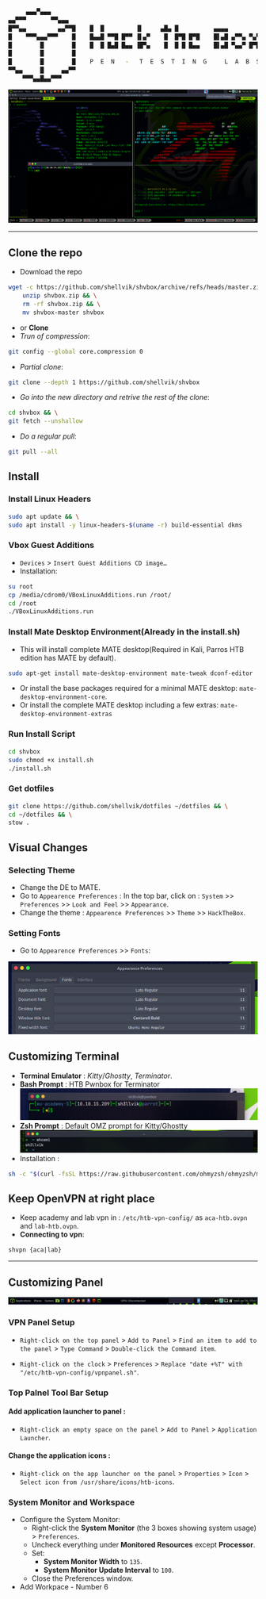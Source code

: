 ```bash
     ▄▄▄▀▄▄▄
▄▄▀▀▀       ▀▀▄▄▄
█▀▀▄▄         ▄▄▀▀█    █  █         ▐▌     ▄█▄ █          ▄▄▄▄
█    ▀▀▀▄▄▄▀▀▀    █    █▄▄█ ▀▀█ █▀▀ ▐▌▄▀    █  █▀█ █▀█    █▌▄█ ▄▀▀▄ ▀▄▀
█        █        █    █  █ █▄█ █▄▄ ▐█▀▄    █  █ █ █▄▄    █▌▄█ ▀▄▄▀ █▀█
█        █        █
█        █        █    P  E  N   -   T  E  S  T  I  N  G     L  A  B  S
▀▀▄▄     █     ▄▄▀▀
    ▀▀▀▄▄█▄▄▀▀▀

```

![htb screenshot](src/denv.png?raw=true "pwnbox")

---

## Clone the repo

- Download the repo

```bash
wget -c https://github.com/shellvik/shvbox/archive/refs/heads/master.zip -O shvbox.zip  && \
    unzip shvbox.zip && \
    rm -rf shvbox.zip && \
    mv shvbox-master shvbox
```

- or **Clone**
- _Trun of compression_:

```bash
git config --global core.compression 0
```

- _Partial clone_:

```bash
git clone --depth 1 https://github.com/shellvik/shvbox
```

- _Go into the new directory and retrive the rest of the clone_:

```bash
cd shvbox && \
git fetch --unshallow
```

- _Do a regular pull_:

```bash
git pull --all
```

## Install

### Install Linux Headers

```bash
sudo apt update && \
sudo apt install -y linux-headers-$(uname -r) build-essential dkms
```

### Vbox Guest Additions

- `Devices` > `Insert Guest Additions CD image…`
- Installation:

```bash
su root
cp /media/cdrom0/VBoxLinuxAdditions.run /root/
cd /root
./VBoxLinuxAdditions.run
```

### Install Mate Desktop Environment(Already in the install.sh)

- This will install complete MATE desktop(Required in Kali, Parros HTB edition has MATE by default).

```bash
sudo apt-get install mate-desktop-environment mate-tweak dconf-editor
```

- Or install the base packages required for a minimal MATE desktop: `mate-desktop-environment-core`.
- Or install the complete MATE desktop including a few extras: `mate-desktop-environment-extras`

### Run Install Script

```bash
cd shvbox
sudo chmod +x install.sh
./install.sh
```

### Get dotfiles

```bash
git clone https://github.com/shellvik/dotfiles ~/dotfiles && \
cd ~/dotfiles && \
stow .
```

## Visual Changes

### Selecting Theme

- Change the DE to MATE.
- Go to `Appearence Preferences` : In the top bar, click on : `System` >> `Preferences` >> `Look and Feel` >> `Appearance`.
- Change the theme : `Appearence Preferences` >> `Theme` >> `HackTheBox`.

### Setting Fonts

- Go to `Appearence Preferences` >> `Fonts`:

![Font Settings](src/font-set.png?raw=true)

## Customizing Terminal

- **Terminal Emulator** : _Kitty_/_Ghostty_, _Terminator_.
- **Bash Prompt** : HTB Pwnbox for Terminator
  ![Bash-Prompt](src/bash-prompt.png)
- **Zsh Prompt** : Default OMZ prompt for Kitty/Ghostty
  ![Zsh-Prompt](src/zsh-prompt.png)
- Installation :

```bash
sh -c "$(curl -fsSL https://raw.githubusercontent.com/ohmyzsh/ohmyzsh/master/tools/install.sh)"
```

## Keep OpenVPN at right place

- Keep academy and lab vpn in : `/etc/htb-vpn-config/` as `aca-htb.ovpn`
  and `lab-htb.ovpn`.
- **Connecting to vpn**:

```bash
shvpn {aca|lab}
```

---

## Customizing Panel

![Panel](src/panel-demo.png)

### VPN Panel Setup

- `Right-click on the top panel` > `Add to Panel` > `Find an item to add to the panel` > `Type Command` > `Double-click the Command item`.

- `Right-click on the clock` > `Preferences` > `Replace "date +%T" with "/etc/htb-vpn-config/vpnpanel.sh"`.

### Top Palnel Tool Bar Setup

#### Add application launcher to panel :

- `Right-click an empty space on the panel` > `Add to Panel` > `Application Launcher`.

#### Change the application icons :

- `Right-click on the app launcher on the panel` > `Properties` > `Icon` > `Select icon from /usr/share/icons/htb-icons`.

### System Monitor and Workspace

- Configure the System Monitor:
  - Right-click the **System Monitor** (the 3 boxes showing system usage) > `Preferences`.
  - Uncheck everything under **Monitored Resources** except **Processor**.
  - Set:
    - **System Monitor Width** to `135`.
    - **System Monitor Update Interval** to `100`.
  - Close the Preferences window.
- Add Workpace - Number 6
